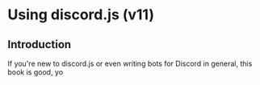 # Using discord.js \(v11\)

## Introduction

If you're new to discord.js or even writing bots for Discord in general, this book is good, yo




